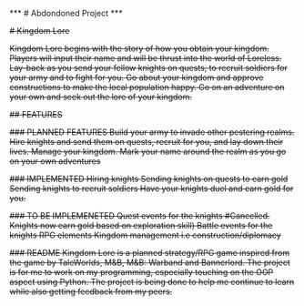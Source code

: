 *** # Abdondoned Project ***

~~# Kingdom Lore~~ 

~~Kingdom Lore begins with the story of how you obtain your kingdom. Players will input their name and will be thrust into the world of Loreless. Lay-back as you send your fellow knights on quests, to recruit soldiers for your army and to fight for you. Go about your kingdom and approve constructions to make the local population happy. Go on an adventure on your own and seek out the lore of your kingdom.~~ 

~~## FEATURES~~ 

~~### PLANNED FEATURES
Build your army to invade other pestering realms.
Hire knights and send them on quests, recruit for you, and lay down their lives.
Manage your kingdom.
Mark your name around the realm as you go on your own adventures~~

~~### IMPLEMENTED
Hiring knights
Sending knights on quests to earn gold
Sending knights to recruit soldiers
Have your knights duel and earn gold for you.~~

~~### TO BE IMPLEMENETED
Quest events for the knights #Cancelled. Knights now earn gold based on exploration skill)
Battle events for the knights
RPG elements
Kingdom management i.e construction/diplomacy~~

~~### README
Kingdom Lore is a planned strategy/RPG game inspired from the game by TaleWorlds, M&B, M&B: Warband and Bannerlord. The project is for me to work on my programming, especially touching on the OOP aspect using Python. The project is being done to help me continue to learn while also getting feedback from my peers.~~
